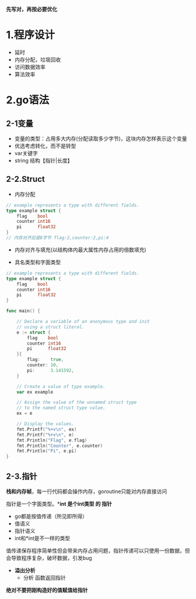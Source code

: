 **先写对，再按必要优化**

# 1.程序设计

- 延时
- 内存分配，垃圾回收
- 访问数据效率
- 算法效率

# 2.go语法

## 2-1变量

- 变量的类型：占用多大内存(分配读取多少字节)，这块内存怎样表示这个变量
- 优选考虑转化，而不是转型
- var关键字
- string 结构【指针|长度】

## 2-2.Struct

- 内存分配

```GO
// example represents a type with different fields.
type example struct {
	flag    bool
	counter int16
	pi      float32
}
// 内存对齐后是8字节 flag:2,counter:2,pi:4
```

- 内存对齐与填充(以结构体内最大属性内存占用的倍数填充)

- 具名类型和字面类型

```go
// example represents a type with different fields.
type example struct {
	flag    bool
	counter int16
	pi      float32
}

func main() {

	// Declare a variable of an anonymous type and init
	// using a struct literal.
	e := struct {
		flag    bool
		counter int16
		pi      float32
	}{
		flag:    true,
		counter: 10,
		pi:      3.141592,
	}

	// Create a value of type example.
	var ex example

	// Assign the value of the unnamed struct type
	// to the named struct type value.
	ex = e

	// Display the values.
	fmt.Printf("%+v\n", ex)
	fmt.Printf("%+v\n", e)
	fmt.Println("Flag", e.flag)
	fmt.Println("Counter", e.counter)
	fmt.Println("Pi", e.pi)
}
```

## 2-3.指针

**栈和内存帧**，每一行代码都会操作内存，goroutine只能对内存直接访问

指针是一个字面类型。***int 是个int类型 的 指针**

- go都是按值传递（所见即所得）
- 值语义
- 指针语义
- int和*int是不一样的类型

值传递保存程序简单性但会带来内存占用问题，指针传递可以只使用一份数据，但会导致程序复杂，破坏数据，引发bug

- **溢出分析**
  - 分析 函数返回指针

**绝对不要把刚构造好的值赋值给指针**

